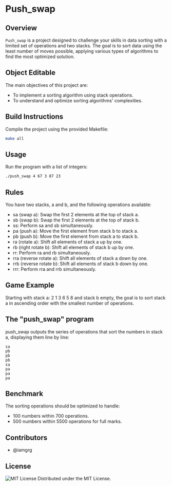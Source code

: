 # Push_swap

## Overview

`Push_swap` is a project designed to challenge your skills in data sorting with a limited set of operations and two stacks. The goal is to sort data using the least number of moves possible, applying various types of algorithms to find the most optimized solution.

## Object Editable

The main objectives of this project are:
- To implement a sorting algorithm using stack operations.
- To understand and optimize sorting algorithms' complexities.

## Build Instructions

Compile the project using the provided Makefile:
```bash
make all
```

## Usage
Run the program with a list of integers:

```bash
./push_swap 4 67 3 87 23
```

## Rules

You have two stacks, a and b, and the following operations available:

- sa (swap a): Swap the first 2 elements at the top of stack a.
- sb (swap b): Swap the first 2 elements at the top of stack b.
- ss: Perform sa and sb simultaneously.
- pa (push a): Move the first element from stack b to stack a.
- pb (push b): Move the first element from stack a to stack b.
- ra (rotate a): Shift all elements of stack a up by one.
- rb (right rotate b): Shift all elements of stack b up by one.
- rr: Perform ra and rb simultaneously.
- rra (reverse rotate a): Shift all elements of stack a down by one.
- rrb (reverse rotate b): Shift all elements of stack b down by one.
- rrr: Perform rra and rrb simultaneously.

## Game Example
Starting with stack a: 2 1 3 6 5 8 and stack b empty, the goal is to sort stack a in ascending order with the smallest number of operations.

## The "push_swap" program

push_swap outputs the series of operations that sort the numbers in stack a, displaying them line by line:

```plaintext
sa
pb
pb
pb
sa
pa
pa
pa
```

## Benchmark

The sorting operations should be optimized to handle:
- 100 numbers within 700 operations.
- 500 numbers within 5500 operations for full marks.

## Contributors

- @iamgrg

## License

![MIT License](https://img.shields.io/badge/license-MIT-green)
Distributed under the MIT License.
